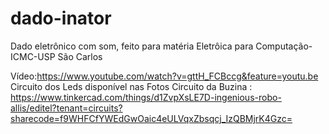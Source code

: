 # dado-inator
Dado eletrônico com som, feito para matéria Eletrôica para Computação-ICMC-USP São Carlos

Vídeo:https://www.youtube.com/watch?v=gttH_FCBccg&feature=youtu.be
Circuito dos Leds disponível nas Fotos
Circuito da Buzina : https://www.tinkercad.com/things/d1ZvpXsLE7D-ingenious-robo-allis/editel?tenant=circuits?sharecode=f9WHFCfYWEdGwOaic4eULVqxZbsqcj_IzQBMjrK4Gzc=
